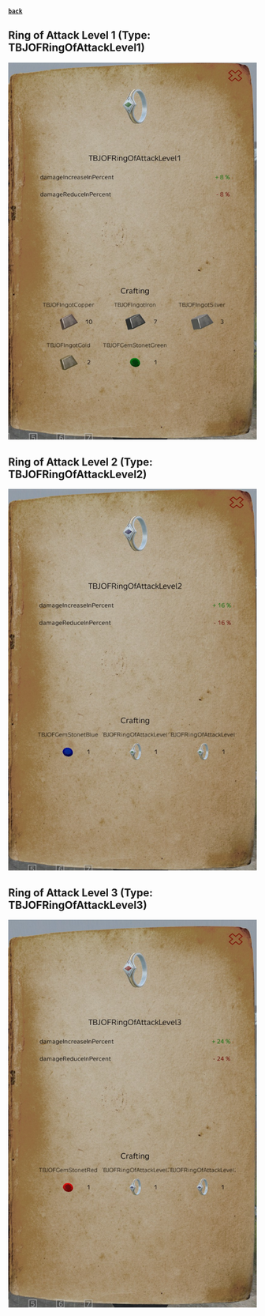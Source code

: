 [**`back`**](../Readme.md#rings)

## Ring of Attack Level 1 (Type: TBJOFRingOfAttackLevel1)
![Ring of Attack Level 1](../images/ROFAL1.png "Ring of Attack Level1")
## Ring of Attack Level 2 (Type: TBJOFRingOfAttackLevel2)
![Ring of Attack Level 2](../images/ROFAL2.png "Ring of Attack Level2")
## Ring of Attack Level 3 (Type: TBJOFRingOfAttackLevel3)
![Ring of Attack Level 3](../images/ROFAL3.png "Ring of Attack Level3")